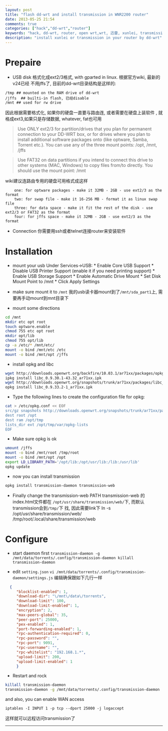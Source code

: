 ```yaml
---
layout: post
title: "flash dd-wrt and install transmission in WNR2200 router"
date: 2013-05-25 21:54
comments: true
categories: ["hack","dd-wrt","router"]
keywords: "hack, dd-wrt, router, open wrt,wrt, 迅雷, xunlei, transmission, 智能路由"
description: "install xunlei or transmission in your router by dd-wrt"
---
```


# Prepaire #
- USB disk
格式化成ext2/3格式, with gparted in linux. 根据官方wiki, 最新的v24已经
不用jffs了, 目前的dd-wrt目录结构是这样的:

```
/tmp ## mounted on the RAM drive of dd-wrt
/jffs  ## builti-in flash, 已经disable
/mnt ## used for rw drive
```

因此根据需要格式化, 如果你的硬盘一直要与路由连, 或者需要在硬盘上装软件
, 就格成ext3,如果只是存储数据, whatever, fat也可用

> Use ONLY ext2/3 for partition/drives that you plan for permanent connection to your DD-WRT box, or for drives where you plan to install additional software packages onto (like optware, Samba, Torrent etc.). You can use any of the three mount points: /opt, /mnt, /jffs

>Use FAT32 on data partitions if you intend to connect this drive to other systems (MAC, Windows) to copy files from/to directly. You should use the mount point: /mnt 

wiki建议连路由专用的硬盘可用格式成这样
```
    one: for optware packages - make it 32MB - 2GB - use ext2/3 as the format
    two: for swap file - make it 16-256 MB - format it as linux swap file
    three: for data space - make it fit the rest of the disk - use ext2/3 or FAT32 as the format
    four: for jffs space - make it 32MB - 2GB - use ext2/3 as the format 
```

- Connection
你需要用ssh或者telnet连接router来安装软件
<!-- more -->
# Installation #
- mount your usb
  Under Services->USB:
       * Enable Core USB Support
       *  Disable USB Printer Support (enable it if you need printing support)
       * Enable USB Storage Support
       * Enable Automatic Drive Mount
       * Set Disk Mount Point to /mnt
       * Click Apply Settings 

- make sure mount it to `/mnt`
我的usb读卡器mount到了`/mnt/sda_part1`上, 需要再手动mount到mnt目录下

- mount some directions 
```sh
cd /mnt
mkdir etc opt root
touch optware.enable
chmod 755 etc opt root
mkdir opt/lib
chmod 755 opt/lib
cp -a /etc/* /mnt/etc/
mount -o bind /mnt/etc /etc
mount -o bind /mnt/opt /jffs 
```

- install opkg and libc

```sh
wget http://downloads.openwrt.org/backfire/10.03.1/ar71xx/packages/opkg_576-2_ar71xx.ipk
ipkg install libc_0.9.30.1-43.32_ar71xx.ipk 
wget http://downloads.openwrt.org/snapshots/trunk/ar71xx/packages/libc_0.9.33.2-1_ar71xx.ipk
opkg install libc_0.9.33.2-1_ar71xx.ipk
```

- Type the following lines to create the configuration file for opkg:

```sh
cat > /etc/opkg.conf << EOF
src/gz snapshots http://downloads.openwrt.org/snapshots/trunk/ar71xx/packages
dest root /opt
dest ram /opt/tmp
lists_dir ext /opt/tmp/var/opkg-lists
EOF 
```

- Make sure opkg is ok
```sh
umount /jffs
mount -o bind /mnt/root /tmp/root
mount -o bind /mnt/opt /opt
export LD_LIBRARY_PATH='/opt/lib:/opt/usr/lib:/lib:/usr/lib'
opkg update 
```

- now you can install transmission

`opkg install transmission-daemon transmission-web`

- Finally change the transmission-web PATH
transmission-web 的index.html文件都在
`/opt/usr/share/transmission/web/`下, 而默认transmission会到`/tmp/`下
找,  因此需要link下
      ln -s /opt/usr/share/transmission/web/ /tmp/root/.local/share/transmission/web


# Configure #
- start daemon first
`transmission-daemon -g /mnt/data/torrents/.config/transmission-daemon
killall transmission-daemon`

- edit `setting.json`
`vi /mnt/data/torrents/.config/transmission-daemon/settings.js`
编辑确保跟如下几行一样
```json
  {
     "blocklist-enabled": 1,
     "download-dir": "\/mnt\/data\/torrents",
     "download-limit": 100,
     "download-limit-enabled": 1,
     "encryption": 2,
     "max-peers-global": 35,
     "peer-port": 25000,
     "pex-enabled": 1,
     "port-forwarding-enabled": 1,
     "rpc-authentication-required": 0,
     "rpc-password": "",
     "rpc-port": 9091,
     "rpc-username": "",
     "rpc-whitelist": "192.168.1.*",
     "upload-limit": 200,
     "upload-limit-enabled": 1
     }
```

- Restart and rock
```sh
killall transmission-daemon
transmission-daemon -g /mnt/data/torrents/.config/transmission-daemon
```
and also, you can enable WAN
access

`iptables -I INPUT 1 -p tcp --dport 25000 -j logaccept`

这样就可以远程访问transmission了




------------------

